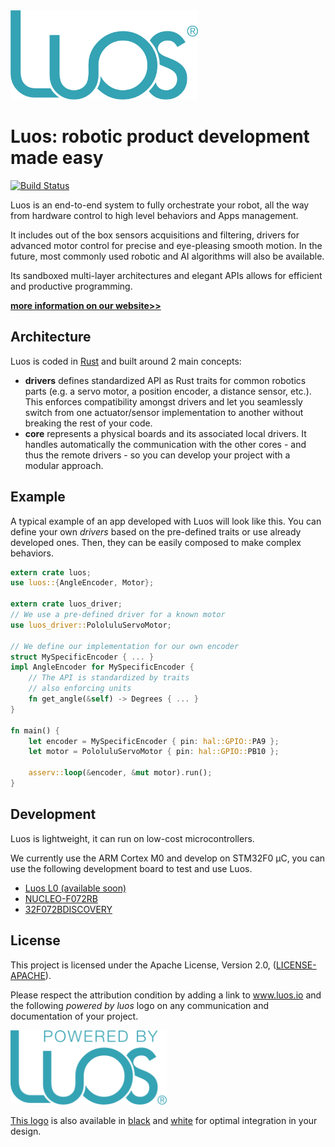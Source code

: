 <img src="doc/img/logo-luos.png" width="300px">


# Luos: robotic product development made easy
[![Build Status](https://travis-ci.org/pollen-robotics/luos.svg?branch=master)](https://travis-ci.org/pollen-robotics/luos)

Luos is an end-to-end system to fully orchestrate your robot, all the way from hardware control to high level behaviors and Apps management.

It includes out of the box sensors acquisitions and filtering, drivers for advanced motor control for precise and eye-pleasing smooth motion. In the future, most commonly used robotic and AI algorithms will also be available.

Its sandboxed multi-layer architectures and elegant APIs allows for efficient and productive programming.

**[more information on our website>>](https://www.luos.io/)**

## Architecture

Luos is coded in [Rust](https://www.rust-lang.org) and built around 2 main concepts:
* **drivers** defines standardized API as Rust traits for common robotics parts (e.g. a servo motor, a position encoder, a distance sensor, etc.). This enforces compatibility amongst drivers and let you seamlessly switch from one actuator/sensor implementation to another without breaking the rest of your code. 
* **core** represents a physical boards and its associated local drivers. It handles automatically the communication with the other cores - and thus the remote drivers - so you can develop your project with a modular approach.

## Example

A typical example of an app developed with Luos will look like this. You can define your own *drivers* based on the pre-defined traits or use already developed ones. Then, they can be easily composed to make complex behaviors.

```rust
extern crate luos;
use luos::{AngleEncoder, Motor};

extern crate luos_driver;
// We use a pre-defined driver for a known motor
use luos_driver::PololuluServoMotor;

// We define our implementation for our own encoder
struct MySpecificEncoder { ... }
impl AngleEncoder for MySpecificEncoder {
    // The API is standardized by traits
    // also enforcing units
    fn get_angle(&self) -> Degrees { ... }
}

fn main() {
    let encoder = MySpecificEncoder { pin: hal::GPIO::PA9 };
    let motor = PololuluServoMotor { pin: hal::GPIO::PB10 };

    asserv::loop(&encoder, &mut motor).run();
}
```

## Development

Luos is lightweight, it can run on low-cost microcontrollers. 

We currently use the ARM Cortex M0 and develop on STM32F0 µC, you can use the following development board to test and use Luos.

- [Luos L0 (available soon)](https://www.luos.io/)
- [NUCLEO-F072RB](http://www.st.com/en/evaluation-tools/nucleo-f072rb.html)
- [32F072BDISCOVERY](http://www.st.com/en/evaluation-tools/32f072bdiscovery.html)


## License

This project is licensed under the Apache License, Version 2.0, ([LICENSE-APACHE](LICENSE)).

Please respect the attribution condition by adding a link to www.luos.io and the following *powered by luos* logo on any communication and documentation of your project.

<a href="doc/img/powered-by-luos.png"><img src="doc/img/powered-by-luos.png" width="250px"></a>

[This logo](doc/img/powered-by-luos.png) is also available in [black](doc/img/powered-by-luos-black.png) and [white](doc/img/powered-by-luos-white.png) for optimal integration in your design.
